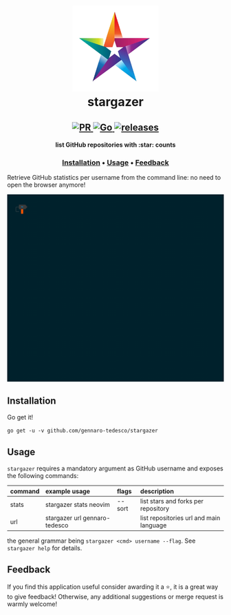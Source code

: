 <h1 align="center">
  <br>
  <img width="200" height="200" src="img/logo.png">
  <br>
  stargazer
  <br>
</h1>

<h2 align="center">
  <a href="#" onClick="return false;"">
    <img alt="PR" src="https://img.shields.io/badge/PRs-welcome-brightgreen.svg?style=flat"/>
  </a>
  <a href="#" onClick="return false;"">
    <img alt="Go" src="https://img.shields.io/badge/go-%2300ADD8.svg?&style=flat&logo=go&logoColor=white"/>
  </a>
  <a href="https://github.com/gennaro-tedesco/stargazer/releases">
    <img alt="releases" src="https://img.shields.io/github/release/gennaro-tedesco/stargazer"/>
  </a>
</h2>

<h4 align="center">list GitHub repositories with :star: counts</h4>
<h3 align="center">
  <a href="#Installation">Installation</a> •
  <a href="#Usage">Usage</a> •
  <a href="#Feedback">Feedback</a>
</h3>

Retrieve GitHub statistics per username from the command line: no need to open the browser anymore!

![](img/demo.gif)

## Installation
Go get it!
```
go get -u -v github.com/gennaro-tedesco/stargazer
```

## Usage
`stargazer` requires a mandatory argument as GitHub username and exposes the following commands:

| command | example usage                 | flags  | description
|:------- |:----------------------------- |:------ |:------------
| stats   | stargazer stats neovim        | --sort | list stars and forks per repository
| url     | stargazer url gennaro-tedesco |        | list repositories url and main language

the general grammar being `stargazer <cmd> username --flag`. See `stargazer help` for details.

## Feedback
If you find this application useful consider awarding it a ⭐, it is a great way to give feedback! Otherwise, any additional suggestions or merge request is warmly welcome!

